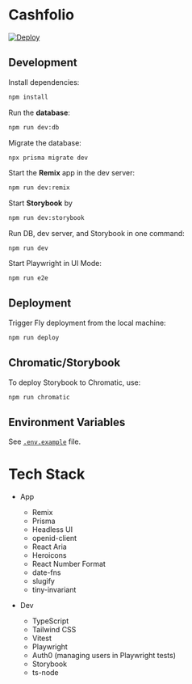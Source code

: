 # Cashfolio

[![Deploy](https://github.com/felixmokross/cashfolio/actions/workflows/deploy.yml/badge.svg)](https://github.com/felixmokross/cashfolio/actions/workflows/deploy.yml)

## Development

Install dependencies:

```sh
npm install
```

Run the **database**:

```sh
npm run dev:db
```

Migrate the database:

```sh
npx prisma migrate dev
```

Start the **Remix** app in the dev server:

```sh
npm run dev:remix
```

Start **Storybook** by

```sh
npm run dev:storybook
```

Run DB, dev server, and Storybook in one command:

```
npm run dev
```

Start Playwright in UI Mode:

```sh
npm run e2e
```

## Deployment

Trigger Fly deployment from the local machine:

```sh
npm run deploy
```

## Chromatic/Storybook

To deploy Storybook to Chromatic, use:

```sh
npm run chromatic
```

## Environment Variables

See [`.env.example`](./.env.example) file.

# Tech Stack

- App

  - Remix
  - Prisma
  - Headless UI
  - openid-client
  - React Aria
  - Heroicons
  - React Number Format
  - date-fns
  - slugify
  - tiny-invariant

- Dev

  - TypeScript
  - Tailwind CSS
  - Vitest
  - Playwright
  - Auth0 (managing users in Playwright tests)
  - Storybook
  - ts-node
